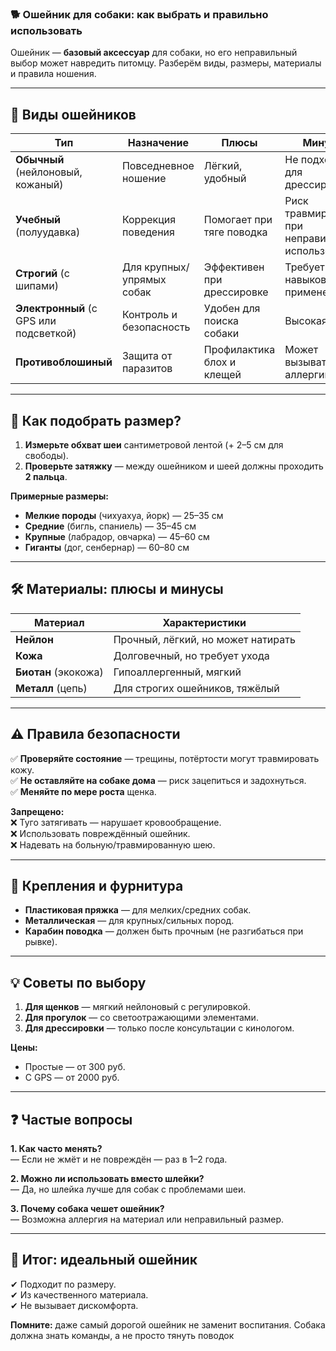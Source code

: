 
### **🐕 Ошейник для собаки: как выбрать и правильно использовать**  

Ошейник — **базовый аксессуар** для собаки, но его неправильный выбор может навредить питомцу. Разберём виды, размеры, материалы и правила ношения.  

---

## **🔎 Виды ошейников**  

| **Тип** | **Назначение** | **Плюсы** | **Минусы** |  
|---------|---------------|-----------|------------|  
| **Обычный** (нейлоновый, кожаный) | Повседневное ношение | Лёгкий, удобный | Не подходит для дрессировки |  
| **Учебный** (полуудавка) | Коррекция поведения | Помогает при тяге поводка | Риск травмирования при неправильном использовании |  
| **Строгий** (с шипами) | Для крупных/упрямых собак | Эффективен при дрессировке | Требует навыков применения |  
| **Электронный** (с GPS или подсветкой) | Контроль и безопасность | Удобен для поиска собаки | Высокая цена |  
| **Противоблошиный** | Защита от паразитов | Профилактика блох и клещей | Может вызывать аллергию |  

---

## **📏 Как подобрать размер?**  

1. **Измерьте обхват шеи** сантиметровой лентой (+ 2–5 см для свободы).  
2. **Проверьте затяжку** — между ошейником и шеей должны проходить **2 пальца**.  

**Примерные размеры:**  
- **Мелкие породы** (чихуахуа, йорк) — 25–35 см  
- **Средние** (бигль, спаниель) — 35–45 см  
- **Крупные** (лабрадор, овчарка) — 45–60 см  
- **Гиганты** (дог, сенбернар) — 60–80 см  

---

## **🛠️ Материалы: плюсы и минусы**  

| **Материал** | **Характеристики** |  
|-------------|--------------------|  
| **Нейлон** | Прочный, лёгкий, но может натирать |  
| **Кожа** | Долговечный, но требует ухода |  
| **Биотан** (экокожа) | Гипоаллергенный, мягкий |  
| **Металл** (цепь) | Для строгих ошейников, тяжёлый |  

---

## **⚠ Правила безопасности**  

✅ **Проверяйте состояние** — трещины, потёртости могут травмировать кожу.  
✅ **Не оставляйте на собаке дома** — риск зацепиться и задохнуться.  
✅ **Меняйте по мере роста** щенка.  

**Запрещено:**  
❌ Туго затягивать — нарушает кровообращение.  
❌ Использовать повреждённый ошейник.  
❌ Надевать на больную/травмированную шею.  

---

## **🔗 Крепления и фурнитура**  

- **Пластиковая пряжка** — для мелких/средних собак.  
- **Металлическая** — для крупных/сильных пород.  
- **Карабин поводка** — должен быть прочным (не разгибаться при рывке).  

---

## **💡 Советы по выбору**  

1. **Для щенков** — мягкий нейлоновый с регулировкой.  
2. **Для прогулок** — со светоотражающими элементами.  
3. **Для дрессировки** — только после консультации с кинологом.  

**Цены:**  
- Простые — от 300 руб.  
- С GPS — от 2000 руб.  

---

## **❓ Частые вопросы**  

**1. Как часто менять?**  
— Если не жмёт и не повреждён — раз в 1–2 года.  

**2. Можно ли использовать вместо шлейки?**  
— Да, но шлейка лучше для собак с проблемами шеи.  

**3. Почему собака чешет ошейник?**  
— Возможна аллергия на материал или неправильный размер.  

---

## **🐾 Итог: идеальный ошейник**  

✔ Подходит по размеру.  
✔ Из качественного материала.  
✔ Не вызывает дискомфорта.  

**Помните:** даже самый дорогой ошейник не заменит воспитания. Собака должна знать команды, а не просто тянуть поводок
